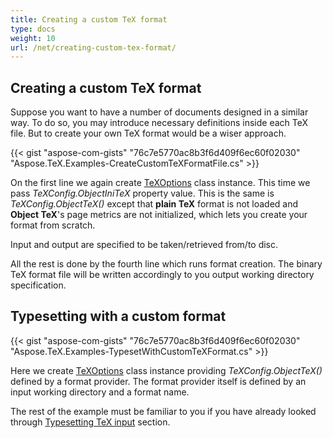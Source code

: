 ```yaml
---
title: Creating a custom TeX format
type: docs
weight: 10
url: /net/creating-custom-tex-format/
---
```

## **Creating a custom TeX format**

Suppose you want to have a number of documents designed in a similar way. To do so, you may introduce necessary definitions inside each TeX file. But to create your own TeX format would be a wiser approach.

{{< gist "aspose-com-gists" "76c7e5770ac8b3f6d409f6ec60f02030" "Aspose.TeX.Examples-CreateCustomTeXFormatFile.cs" >}}

On the first line we again create [TeXOptions](https://apireference.aspose.com/tex/net/aspose.tex/texoptions) class instance. This time we pass *TeXConfig.ObjectIniTeX* property value. This is the same is *TeXConfig.ObjectTeX()* except that **plain TeX** format is not loaded and **Object TeX**'s page metrics are not initialized, which lets you create your format from scratch.

Input and output are specified to be taken/retrieved from/to disc.

All the rest is done by the fourth line which runs format creation. The binary TeX format file will be written accordingly to you output working directory specification.

## **Typesetting with a custom format**

{{< gist "aspose-com-gists" "76c7e5770ac8b3f6d409f6ec60f02030" "Aspose.TeX.Examples-TypesetWithCustomTeXFormat.cs" >}}

Here we create [TeXOptions](https://apireference.aspose.com/tex/net/aspose.tex/texoptions) class instance providing *TeXConfig.ObjectTeX()* defined by a format provider. The format provider itself is defined by an input working directory and a format name.

The rest of the example must be familiar to you if you have already looked through [Typesetting TeX input](/net/typesetting-tex-input/) section.
